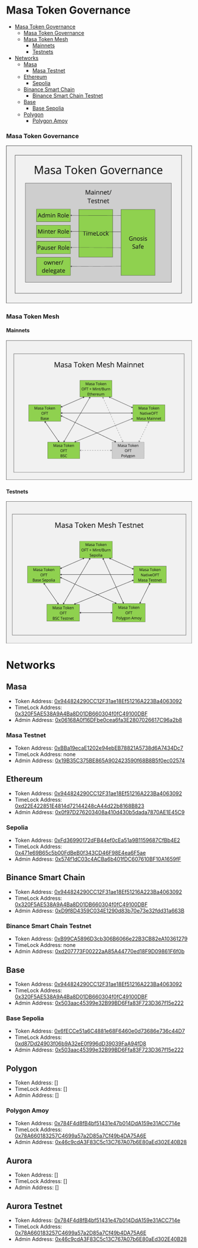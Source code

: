 # Masa Token Governance

<!-- TOC -->

- [Masa Token Governance](#masa-token-governance)
  - [Masa Token Governance](#masa-token-governance-1)
  - [Masa Token Mesh](#masa-token-mesh)
    - [Mainnets](#mainnets)
    - [Testnets](#testnets)
- [Networks](#networks)
  - [Masa](#masa)
    - [Masa Testnet](#masa-testnet)
  - [Ethereum](#ethereum)
    - [Sepolia](#sepolia)
  - [Binance Smart Chain](#binance-smart-chain)
    - [Binance Smart Chain Testnet](#binance-smart-chain-testnet)
  - [Base](#base)
    - [Base Sepolia](#base-sepolia)
  - [Polygon](#polygon)
    - [Polygon Amoy](#polygon-amoy)

<!-- TOC -->

### Masa Token Governance

![Masa Token Governance](./assets/masa_token_governance.png)

### Masa Token Mesh

#### Mainnets

![Masa Token Mesh](./assets/masa_token_mesh.png)

#### Testnets

![Masa Token Mesh Testnets](./assets/masa_token_mesh_testnets.png)

# Networks

## Masa

- Token Address: [0x944824290CC12F31ae18Ef51216A223Ba4063092](https://subnets.avax.network/masa/address/0x944824290CC12F31ae18Ef51216A223Ba4063092)
- TimeLock Address: [0x320F5AE538A9A4Ba8D01DB660304f0fC49100DBF](https://subnets.avax.network/masa/address/0x320F5AE538A9A4Ba8D01DB660304f0fC49100DBF)
- Admin Address: [0x06168A0f16DFbe0cea6fa3E2807026617C96a2b8](https://subnets.avax.network/masa/address/0x06168A0f16DFbe0cea6fa3E2807026617C96a2b8)

### Masa Testnet

- Token Address: [0xBBa19ecaE1202e94ebEB78821A5738d6A7434Dc7](https://subnets-test.avax.network/masatestnet/address/0xBBa19ecaE1202e94ebEB78821A5738d6A7434Dc7)
- TimeLock Address: none
- Admin Address: [0x19B35C375BE865A902423590f68B8B5f0ec02574](https://subnets-test.avax.network/masatestnet/address/0x19B35C375BE865A902423590f68B8B5f0ec02574)

## Ethereum

- Token Address: [0x944824290CC12F31ae18Ef51216A223Ba4063092](https://etherscan.io/token/0x944824290CC12F31ae18Ef51216A223Ba4063092)
- TimeLock Address: [0xd22E422851E4814d72144248cA44d22b8168B823](https://etherscan.io/address/0xd22E422851E4814d72144248cA44d22b8168B823)
- Admin Address: [0x0f97D276203408a410d430b5dada7870AE1E45C9](https://etherscan.io/address/0x0f97D276203408a410d430b5dada7870AE1E45C9)

### Sepolia

- Token Address: [0xFd36990172dFB44ef0cEa51a9B1159687CfBb4E2](https://sepolia.etherscan.io/token/0xFd36990172dFB44ef0cEa51a9B1159687CfBb4E2)
- TimeLock Address: [0x471e69B65c5b00FdBeB0f343CD46F98E4ea6F5ae](https://sepolia.etherscan.io/address/0x471e69B65c5b00FdBeB0f343CD46F98E4ea6F5ae)
- Admin Address: [0x574f1dC03c4ACBa6b401fDC607610BF10A1659fF](https://sepolia.etherscan.io/address/0x574f1dC03c4ACBa6b401fDC607610BF10A1659fF)

## Binance Smart Chain

- Token Address: [0x944824290CC12F31ae18Ef51216A223Ba4063092](https://bscscan.com/address/0x944824290CC12F31ae18Ef51216A223Ba4063092)
- TimeLock Address: [0x320F5AE538A9A4Ba8D01DB660304f0fC49100DBF](https://bscscan.com/address/0x320F5AE538A9A4Ba8D01DB660304f0fC49100DBF)
- Admin Address: [0xD9f8D4359C034E1290d83b70e73e32fdd31a663B](https://bscscan.com/address/0xD9f8D4359C034E1290d83b70e73e32fdd31a663B)

### Binance Smart Chain Testnet

- Token Address: [0xB99CA5896D3cb306B6066e22B3CB82eA10361279](https://testnet.bscscan.com/address/0xB99CA5896D3cb306B6066e22B3CB82eA10361279)
- TimeLock Address: none
- Admin Address: [0xd207773F00222aA85A44770ed18F9D09861F6f0b](https://testnet.bscscan.com/address/0xd207773F00222aA85A44770ed18F9D09861F6f0b)

## Base

- Token Address: [0x944824290CC12F31ae18Ef51216A223Ba4063092](https://basescan.org/address/0x944824290CC12F31ae18Ef51216A223Ba4063092)
- TimeLock Address: [0x320F5AE538A9A4Ba8D01DB660304f0fC49100DBF](https://basescan.org/address/0x320F5AE538A9A4Ba8D01DB660304f0fC49100DBF)
- Admin Address: [0x503aac45399e32B99BD6Ffa83F723D367f15e222](https://basescan.org/address/0x503aac45399e32B99BD6Ffa83F723D367f15e222)

### Base Sepolia

- Token Address: [0x6fECCe51a6C4881e68F6460e0d73686e736c44D7](https://sepolia.basescan.org/address/0x6fECCe51a6C4881e68F6460e0d73686e736c44D7)
- TimeLock Address: [0xd87Dd24903f06b9A32eE0f996dD39039FaA94fD8](https://sepolia.basescan.org/address/0xd87Dd24903f06b9A32eE0f996dD39039FaA94fD8)
- Admin Address: [0x503aac45399e32B99BD6Ffa83F723D367f15e222](https://sepolia.basescan.org/address/0x503aac45399e32B99BD6Ffa83F723D367f15e222)

## Polygon

- Token Address: []
- TimeLock Address: []
- Admin Address: []

### Polygon Amoy

- Token Address: [0x784F4d8fB4bf51431e47b014DdA159e31ACC714e](https://amoy.polygonscan.com/address/0x784F4d8fB4bf51431e47b014DdA159e31ACC714e)
- TimeLock Address: [0x78A660183257C4699a57a2D85a7Cf49b4DA75A6E](https://amoy.polygonscan.com/address/0x78A660183257C4699a57a2D85a7Cf49b4DA75A6E)
- Admin Address: [0x46c9cdA3F83C5c13C767A07b6E80aEd302E40B28](https://amoy.polygonscan.com/address/0x46c9cdA3F83C5c13C767A07b6E80aEd302E40B28)

## Aurora

- Token Address: []
- TimeLock Address: []
- Admin Address: []

## Aurora Testnet

- Token Address: [0x784F4d8fB4bf51431e47b014DdA159e31ACC714e](https://explorer.testnet.aurora.dev/address/0x784F4d8fB4bf51431e47b014DdA159e31ACC714e)
- TimeLock Address: [0x78A660183257C4699a57a2D85a7Cf49b4DA75A6E](https://explorer.testnet.aurora.dev/address/0x78A660183257C4699a57a2D85a7Cf49b4DA75A6E)
- Admin Address: [0x46c9cdA3F83C5c13C767A07b6E80aEd302E40B28](https://explorer.testnet.aurora.dev/address/0x46c9cdA3F83C5c13C767A07b6E80aEd302E40B28)
